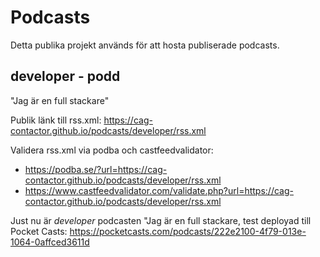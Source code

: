 # Podcasts
Detta publika projekt används för att hosta publiserade podcasts.

## developer - podd
"Jag är en full stackare"

Publik länk till rss.xml: https://cag-contactor.github.io/podcasts/developer/rss.xml

Validera rss.xml via podba och castfeedvalidator:
- https://podba.se/?url=https://cag-contactor.github.io/podcasts/developer/rss.xml
- https://www.castfeedvalidator.com/validate.php?url=https://cag-contactor.github.io/podcasts/developer/rss.xml

Just nu är *developer* podcasten "Jag är en full stackare, test deployad till Pocket Casts:
https://pocketcasts.com/podcasts/222e2100-4f79-013e-1064-0affced3611d

